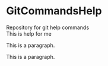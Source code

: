 # GitCommandsHelp
Repository for git help commands
<br>This is help for me</br>
<p>This is a paragraph.</p>
<p>This is a paragraph.</p>
